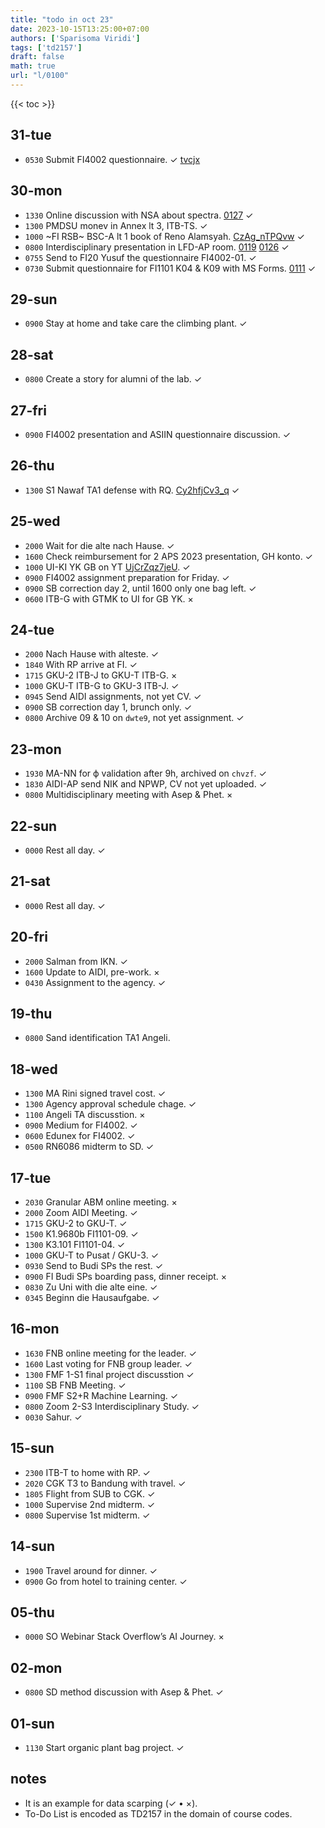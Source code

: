 ```yaml
---
title: "todo in oct 23"
date: 2023-10-15T13:25:00+07:00
authors: ['Sparisoma Viridi']
tags: ['td2157']
draft: false
math: true
url: "l/0100"
---
```

{{< toc >}}


## 31-tue
+ `0530` Submit FI4002 questionnaire. &check; [tvcjx](https://osf.io/tvcjx)


## 30-mon
+ `1330` Online discussion with NSA about spectra. [0127](../0127/) &check;
+ `1300` PMDSU monev in Annex lt 3, ITB-TS. &check;
+ `1000` ~FI RSB~ BSC-A lt 1 book of Reno Alamsyah. [CzAg_nTPQvw](https://www.instagram.com/p/CzAg_nTPQvw/) &check;
+ `0800` Interdisciplinary presentation in LFD-AP room. [0119](../0119/) [0126](../0126/) &check;
+ `0755` Send to FI20 Yusuf the questionnaire FI4002-01. &check;
+ `0730` Submit questionnaire for FI1101 K04 & K09 with MS Forms. [0111](../0111/) &check;


## 29-sun
+ `0900` Stay at home and take care the climbing plant. &check;


## 28-sat
+ `0800` Create a story for alumni of the lab. &check;


## 27-fri
+ `0900` FI4002 presentation and ASIIN questionnaire discussion.  &check;


## 26-thu
+ `1300` S1 Nawaf TA1 defense with RQ. [Cy2hfjCv3_q](https://www.instagram.com/p/Cy2hfjCv3_q/) &check;


## 25-wed
+ `2000` Wait for die alte nach Hause.  &check;
+ `1600` Check reimbursement for 2 APS 2023 presentation, GH konto. &check;
+ `1000` UI-KI YK GB on YT [UjCrZqz7jeU](https://www.youtube.com/watch?v=UjCrZqz7jeU). &check;
+ `0900` FI4002 assignment preparation for Friday. &check;
+ `0900` SB correction day 2, until 1600 only one bag left. &check;
+ `0600` ITB-G with GTMK to UI for GB YK. &times;


## 24-tue
+ `2000` Nach Hause with alteste. &check;
+ `1840` With RP arrive at FI. &check;
+ `1715` GKU-2 ITB-J to GKU-T ITB-G. &times;
+ `1000` GKU-T ITB-G to GKU-3 ITB-J. &check;
+ `0945` Send AIDI assignments, not yet CV. &check;
+ `0900` SB correction day 1, brunch only. &check;
+ `0800` Archive 09 & 10 on `dwte9`, not yet assignment. &check;


## 23-mon
+ `1930` MA-NN for &varphi; validation after 9h, archived on `chvzf`. &check;
+ `1830` AIDI-AP send NIK and NPWP, CV not yet uploaded. &check;
+ `0800` Multidisciplinary meeting with Asep & Phet. &times;


## 22-sun
+ `0000` Rest all day. &check;


## 21-sat
+ `0000` Rest all day. &check;


## 20-fri
+ `2000` Salman from IKN. &check;
+ `1600` Update to AIDI, pre-work. &times;
+ `0430` Assignment to the agency. &check;


## 19-thu
+ `0800` Sand identification TA1 Angeli.


## 18-wed
+ `1300` MA Rini signed travel cost. &check;
+ `1300` Agency approval schedule chage. &check;
+ `1100` Angeli TA discusstion. &times;
+ `0900` Medium for FI4002. &check;
+ `0600` Edunex for FI4002. &check;
+ `0500` RN6086 midterm to SD. &check;


## 17-tue
+ `2030` Granular ABM online meeting. &times;
+ `2000` Zoom AIDI Meeting. &check;
+ `1715` GKU-2 to GKU-T. &check;
+ `1500` K1.9680b FI1101-09. &check;
+ `1300` K3.101 FI1101-04. &check;
+ `1000` GKU-T to Pusat / GKU-3. &check;
+ `0930` Send to Budi SPs the rest. &check;
+ `0900` FI Budi SPs boarding pass, dinner receipt. &times;
+ `0830` Zu Uni with die alte eine. &check;
+ `0345` Beginn die Hausaufgabe. &check;


## 16-mon
+ `1630` FNB online meeting for the leader. &check;
+ `1600` Last voting for FNB group leader. &check;
+ `1300` FMF 1-S1 final project discusstion &check;
+ `1100` SB FNB Meeting. &check;
+ `0900` FMF S2+R Machine Learning. &check;
+ `0800` Zoom 2-S3 Interdisciplinary Study. &check;
+ `0030` Sahur. &check;


## 15-sun
+ `2300` ITB-T to home with RP. &check;
+ `2020` CGK T3 to Bandung with travel. &check;
+ `1805` Flight from SUB to CGK. &check;
+ `1000` Supervise 2nd midterm. &check;
+ `0800` Supervise 1st midterm. &check;


## 14-sun
+ `1900` Travel around for dinner. &check;
+ `0900` Go from hotel to training center. &check;


## 05-thu 
+ `0000` SO Webinar Stack Overflow’s AI Journey. &times;


## 02-mon
+ `0800` SD method discussion with Asep & Phet. &check;


## 01-sun
+ `1130` Start organic plant bag project. &check;


## notes
+ It is an example for data scarping (&check; &bull; &times;).
+ To-Do List is encoded as TD2157 in the domain of  course codes.
